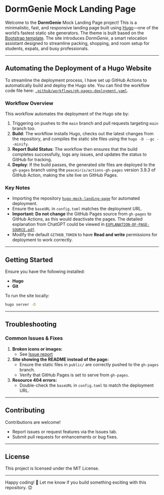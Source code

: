 # DormGenie Mock Landing Page

Welcome to the **DormGenie** Mock Landing Page project! This is a minimalistic, fast, and responsive landing page built using [Hugo](https://gohugo.io/getting-started/installing/)—one of the world’s fastest static site generators. The theme is built based on the [Bootstrap template](https://github.com/filipecarneiro/hugo-bootstrap-theme). The site introduces *DormGenie*, a smart relocation assistant designed to streamline packing, shopping, and room setup for students, expats, and busy professionals.

---

## Automating the Deployment of a Hugo Website

To streamline the deployment process, I have set up GitHub Actions to automatically build and deploy the Hugo site. You can find the workflow code file here: [`.github/workflows/gh-pages-deployment.yaml`](.github/workflows/gh-pages-deployment.yaml).

### Workflow Overview
This workflow automates the deployment of the Hugo site by:
1.  Triggering on pushes to the `main` branch and pull requests targeting `main` branch too.
2.  **Build**: The workflow installs Hugo, checks out the latest changes from the repository, and compiles the static site files using the `hugo -D --gc --minify`.
3. **Report Build Status**: The workflow then ensures that the build completes successfully, logs any issues, and updates the status to GitHub for tracking.
4. **Deploy**: If the build passes, the generated site files are deployed to the `gh-pages` branch using the `peaceiris/actions-gh-pages` version 3.9.3 of GitHub Action, making the site live on GitHub Pages.


### Key Notes
- Importing the repository [`hugo-mock-landing-page`](https://github.com/hanxi-guo/hugo-mock-landing-page) for automated deployment.
- Ensure the `baseURL` in `config.toml` matches the deployment URL.
- **Important: Do not change** the GitHub Pages source from `gh-pages` to GitHub Actions, as this would deactivate the pages. The detailed explanation from ChatGPT could be viewed in  [`EXPLANATION-OF-PAGE-SOURCE.pdf`](EXPLANATION-OF-PAGE-SOURCE.pdf).
- Modify the default `GITHUB_TOKEN` to have **Read and write** permissions for deployment to work correctly.

---

## Getting Started

Ensure you have the following installed:
- **Hugo**  
- **Git**

To run the site locally:
```sh
hugo server -D
```

---

## Troubleshooting

### **Common Issues & Fixes**
1. **Broken icons or images:**
   - See [Issue report](./Issue.md)
2. **Site showing the README instead of the page:**
   - Ensure the static files in `public/` are correctly pushed to the `gh-pages` branch.
   - Verify that GitHub Pages is set to serve from `gh-pages`.
3. **Resource 404 errors:**
   - Double-check the `baseURL` in `config.toml` to match the deployment URL.

---

## Contributing

Contributions are welcome!
- Report issues or request features via the Issues tab.
- Submit pull requests for enhancements or bug fixes.

---

## License

This project is licensed under the MIT License.

---

Happy coding! 🎉 Let me know if you build something exciting with this repository. 😊

